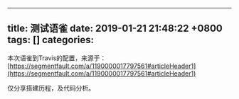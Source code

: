 
---
title: 测试语雀
date: 2019-01-21 21:48:22 +0800
tags: []
categories: 
---
本次语雀到Travis的配置，来源于：<br />[https://segmentfault.com/a/1190000017797561#articleHeader1](https://segmentfault.com/a/1190000017797561#articleHeader1)

仅分享搭建历程，及代码分析。

